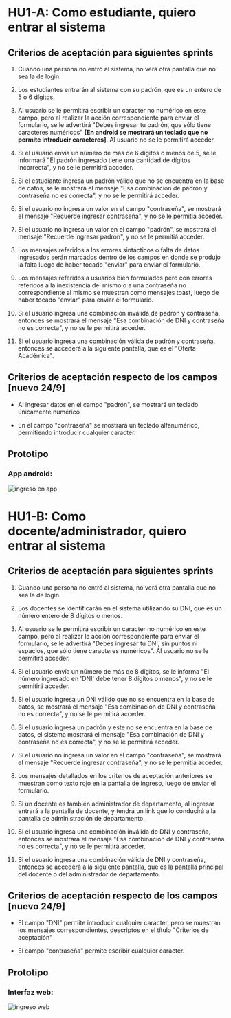 # HU1-A: Como estudiante, quiero entrar al sistema

## Criterios de aceptación para siguientes sprints

1. Cuando una persona no entró al sistema, no verá otra pantalla que no sea la de login.

2. Los estudiantes entrarán al sistema con su padrón, que es un entero de 5 o 6 dígitos.

3. Al usuario se le permitirá escribir un caracter no numérico en este campo, pero al realizar la acción correspondiente para enviar el formulario, se le advertirá "Debés ingresar tu padrón, que sólo tiene caracteres numéricos" **[En android se mostrará un teclado que no permite introducir caracteres]**. Al usuario no se le permitirá acceder.

4. Si el usuario envía un número de más de 6 dígitos o menos de 5, se le informará "El padrón ingresado tiene una cantidad de dígitos incorrecta", y no se le permitirá acceder.

5. Si el estudiante ingresa un padrón válido que no se encuentra en la base de datos, se le mostrará el mensaje "Esa combinación de padrón y contraseña no es correcta", y no se le permitirá acceder.

6. Si el usuario no ingresa un valor en el campo "contraseña", se mostrará el mensaje "Recuerde ingresar contraseña", y no se le permitiá acceder.

7. Si el usuario no ingresa un valor en el campo "padrón", se mostrará el mensaje "Recuerde ingresar padrón", y no se le permitiá acceder.

8. Los mensajes referidos a los errores sintácticos o falta de datos ingresados serán marcados dentro de los campos en donde se produjo la falta luego de haber tocado "enviar" para enviar el formulario.

9. Los mensajes referidos a usuarios bien formulados pero con errores referidos a la inexistencia del mismo o a una contraseña no correspondiente al mismo se muestran como mensajes toast, luego de haber tocado "enviar" para enviar el formulario.

10. Si el usuario ingresa una combinación inválida de padrón y contraseña, entonces se mostrará el mensaje "Esa combinación de DNI y contraseña no es correcta", y no se le permitirá acceder.

11. Si el usuario ingresa una combinación válida de padrón y contraseña, entonces se accederá a la siguiente pantalla, que es el "Oferta Académica".

## Criterios de aceptación respecto de los campos [nuevo 24/9]

 - Al ingresar datos en el campo "padrón", se mostrará un teclado únicamente numérico
 
 - En el campo "contraseña" se mostrará un teclado alfanumérico, permitiendo introducir cualquier caracter.
 

## Prototipo

### App android:
![ingreso en app](./prototipos/ingreso_app.png)

# HU1-B: Como docente/administrador, quiero entrar al sistema

## Criterios de aceptación para siguientes sprints

1. Cuando una persona no entró al sistema, no verá otra pantalla que no sea la de login.

2. Los docentes se identificarán en el sistema utilizando su DNI, que es un número entero de 8 dígitos o menos.

3. Al usuario se le permitirá escribir un caracter no numérico en este campo, pero al realizar la acción correspondiente para enviar el formulario, se le advertirá "Debés ingresar tu DNI, sin puntos ni espacios, que sólo tiene caracteres numéricos". Al usuario no se le permitirá acceder.

4. Si el usuario envía un número de más de 8 dígitos, se le informa "El número ingresado en 'DNI' debe tener 8 dígitos o menos", y no se le permitirá acceder.

5. Si el usuario ingresa un DNI válido que no se encuentra en la base de datos, se mostrará el mensaje "Esa combinación de DNI y contraseña no es correcta", y no se le permitirá acceder.

6. Si el usuario ingresa un padrón y este no se encuentra en la base de datos, el sistema mostrará el mensaje "Esa combinación de DNI y contraseña no es correcta", y no se le permitirá acceder.

7. Si el usuario no ingresa un valor en el campo "contraseña", se mostrará el mensaje "Recuerde ingresar contraseña", y no se le permitiá acceder.

8. Los mensajes detallados en los criterios de aceptación anteriores se muestran como texto rojo en la pantalla de ingreso, luego de enviar el formulario.

9. Si un docente es también administrador de departamento, al ingresar entrará a la pantalla de docente, y tendrá un link que lo conducirá a la pantalla de administración de departamento.

10. Si el usuario ingresa una combinación inválida de DNI y contraseña, entonces se mostrará el mensaje "Esa combinación de DNI y contraseña no es correcta", y no se le permitirá acceder.

11. Si el usuario ingresa una combinación válida de DNI y contraseña, entonces se accederá a la siguiente pantalla, que es la pantalla principal del docente o del administrador de departamento.

## Criterios de aceptación respecto de los campos [nuevo 24/9]

 - El campo "DNI" permite introducir cualquier caracter, pero se muestran los mensajes correspondientes, descriptos en el título "Criterios de aceptación"
 
 - El campo "contraseña" permite escribir cualquier caracter.

## Prototipo

### Interfaz web:
![ingreso web](./prototipos/ingreso_web.png)
